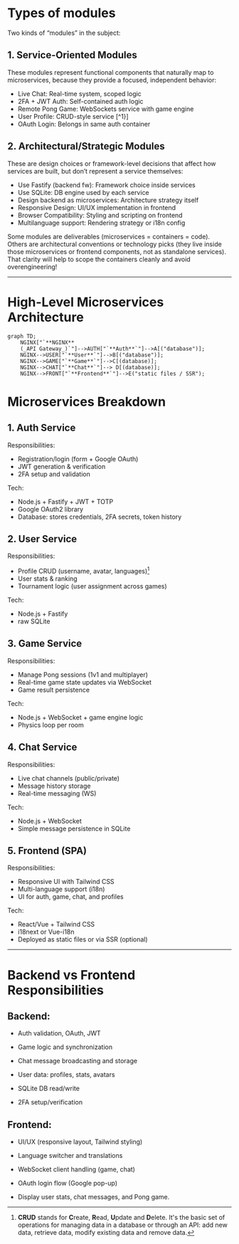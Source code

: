 # Types of modules

Two kinds of “modules” in the subject:

## 1. Service-Oriented Modules

These modules represent functional components that naturally map to microservices, because they provide a focused, independent behavior:

- Live Chat: Real-time system, scoped logic
- 2FA + JWT Auth: Self-contained auth logic
- Remote Pong Game: WebSockets service with game engine
- User Profile: CRUD-style service [^1}]
- OAuth Login: Belongs in same auth container

## 2. Architectural/Strategic Modules

These are design choices or framework-level decisions that affect how services are built, but don’t represent a service themselves:

- Use Fastify (backend fw): Framework choice inside services
- Use SQLite: DB engine used by each service
- Design backend as microservices: Architecture strategy itself
- Responsive Design: UI/UX implementation in frontend
- Browser Compatibility: Styling and scripting on frontend
- Multilanguage support: Rendering strategy or i18n config

Some modules are deliverables (microservices = containers = code). \
Others are architectural conventions or technology picks (they live inside those microservices or frontend components, not as standalone services). \
That clarity will help to scope the containers cleanly and avoid overengineering!

---

# High-Level Microservices Architecture

```mermaid
graph TD;
    NGINX["`**NGINX**
    (_API Gateway_)`"]-->AUTH["`**Auth**`"]-->A[("database")];
    NGINX-->USER["`**User**`"]-->B[("database")];
   	NGINX-->GAME["`**Game**`"]-->C[(database)];
   	NGINX-->CHAT["`**Chat**`"]--> D[(database)];
    NGINX-->FRONT["`**Frontend**`"]-->E("static files / SSR");
```

# Microservices Breakdown

## 1. Auth Service

Responsibilities:

- Registration/login (form + Google OAuth)
- JWT generation & verification
- 2FA setup and validation

Tech:

- Node.js + Fastify + JWT + TOTP
- Google OAuth2 library
- Database: stores credentials, 2FA secrets, token history

## 2. User Service

Responsibilities:

- Profile CRUD (username, avatar, languages)[^1]
- User stats & ranking
- Tournament logic (user assignment across games)

Tech:

- Node.js + Fastify
- raw SQLite

## 3. Game Service

Responsibilities:

- Manage Pong sessions (1v1 and multiplayer)
- Real-time game state updates via WebSocket
- Game result persistence

Tech:

- Node.js + WebSocket + game engine logic
- Physics loop per room

## 4. Chat Service

Responsibilities:

- Live chat channels (public/private)
- Message history storage
- Real-time messaging (WS)

Tech:

- Node.js + WebSocket
- Simple message persistence in SQLite

## 5. Frontend (SPA)

Responsibilities:

- Responsive UI with Tailwind CSS
- Multi-language support (i18n)
- UI for auth, game, chat, and profiles

Tech:

- React/Vue + Tailwind CSS
- i18next or Vue-i18n
- Deployed as static files or via SSR (optional)

---

# Backend vs Frontend Responsibilities

## Backend:

- Auth validation, OAuth, JWT

- Game logic and synchronization

- Chat message broadcasting and storage

- User data: profiles, stats, avatars

- SQLite DB read/write

- 2FA setup/verification

## Frontend:

- UI/UX (responsive layout, Tailwind styling)

- Language switcher and translations

- WebSocket client handling (game, chat)

- OAuth login flow (Google pop-up)

- Display user stats, chat messages, and Pong game.

[^1]: **CRUD** stands for **C**reate, **R**ead, **U**pdate and **D**elete. It's the basic set of operations for managing data in a database or through an API: add new data, retrieve data, modify existing data and remove data.
